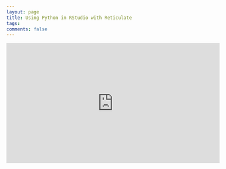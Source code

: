 ```yaml
---
layout: page
title: Using Python in RStudio with Reticulate
tags:
comments: false
---
```



<iframe width="560" height="315" src="https://www.youtube.com/embed/WLNo-2CJLLg" title="YouTube video player" frameborder="0" allow="accelerometer; autoplay; clipboard-write; encrypted-media; gyroscope; picture-in-picture" allowfullscreen></iframe>
